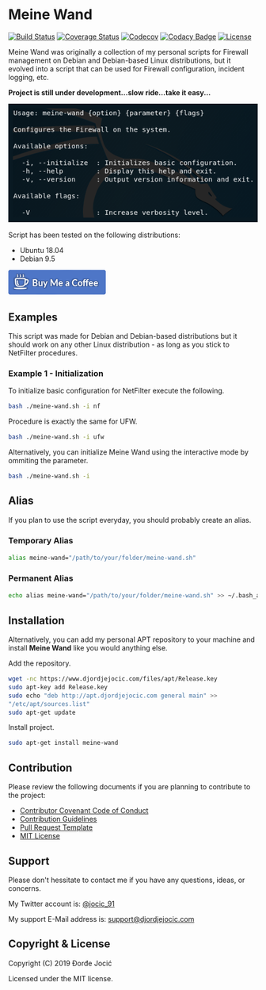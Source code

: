 # Meine Wand

[![Build Status](https://travis-ci.org/jocic/BASH.MeineWand.svg?branch=master)](https://travis-ci.org/jocic/BASH.MeineWand) [![Coverage Status](https://coveralls.io/repos/github/jocic/BASH.MeineWand/badge.svg?branch=master)](https://coveralls.io/github/jocic/BASH.MeineWand?branch=master) [![Codecov](https://codecov.io/gh/jocic/BASH.MeineWand/branch/master/graph/badge.svg)](https://codecov.io/gh/jocic/BASH.MeineWand) [![Codacy Badge](https://api.codacy.com/project/badge/Grade/b33d8a0308ee4f15b187a06c614cbd82)](https://www.codacy.com/app/jocic/BASH.MeineWand?utm_source=github.com&amp;utm_medium=referral&amp;utm_content=jocic/BASH.MeineWand&amp;utm_campaign=Badge_Grade) [![License](https://poser.pugx.org/jocic/google-authenticator/license)](https://packagist.org/packages/jocic/google-authenticator)

Meine Wand was originally a collection of my personal scripts for Firewall
management on Debian and Debian-based Linux distributions, but it evolved
into a script that can be used for Firewall configuration, incident logging,
etc.

**Project is still under development...slow ride...take it easy...**

![Help Example](images/help.png)

Script has been tested on the following distributions:

*   Ubuntu 18.04
*   Debian 9.5

[![Buy Me Coffee](images/buy-me-coffee.png)](https://www.paypal.me/DjordjeJocic)

## Examples

This script was made for Debian and Debian-based distributions but it should
work on any other Linux distribution - as long as you stick to NetFilter
procedures.

### Example 1 - Initialization

To initialize basic configuration for NetFilter execute the following.

```bash
bash ./meine-wand.sh -i nf
```

Procedure is exactly the same for UFW.

```bash
bash ./meine-wand.sh -i ufw
```

Alternatively, you can initialize Meine Wand using the interactive mode by
ommiting the parameter.

```bash
bash ./meine-wand.sh -i
```

## Alias

If you plan to use the script everyday, you should probably create an alias.

### Temporary Alias

```bash
alias meine-wand="/path/to/your/folder/meine-wand.sh"
```

### Permanent Alias

```bash
echo alias meine-wand="/path/to/your/folder/meine-wand.sh" >> ~/.bash_aliases
```

## Installation

Alternatively, you can add my personal APT repository to your machine and
install **Meine Wand** like you would anything else.

Add the repository.

```bash
wget -nc https://www.djordjejocic.com/files/apt/Release.key
sudo apt-key add Release.key
sudo echo "deb http://apt.djordjejocic.com general main" >>
"/etc/apt/sources.list"
sudo apt-get update
```

Install project.

```bash
sudo apt-get install meine-wand
```

## Contribution

Please review the following documents if you are planning to contribute to
the project:

*   [Contributor Covenant Code of Conduct](code-of-conduct.md)
*   [Contribution Guidelines](contributing.md)
*   [Pull Request Template](pull-request-template.md)
*   [MIT License](license.md)

## Support

Please don't hessitate to contact me if you have any questions, ideas, or
concerns.

My Twitter account is: [@jocic_91](https://www.twitter.com/jocic_91)

My support E-Mail address is:
[support@djordjejocic.com](mailto:support@djordjejocic.com)

## Copyright & License

Copyright (C) 2019 Đorđe Jocić

Licensed under the MIT license.
